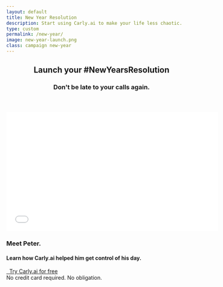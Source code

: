 ```yaml
---
layout: default
title: New Year Resolution
description: Start using Carly.ai to make your life less chaotic.
type: custom
permalink: /new-year/
image: new-year-launch.png
class: campaign new-year
---
```


<div id="header-container">
  <header class="jumbotron">
    <div id="hero" class="container">
      <div class="row">
        <div id="hashtag" class="col-sm-12">
          <h2>Launch your #NewYearsResolution</h2>
          <h3>Don't be late to your calls again.</h3>
        </div>
      </div>
    </div>
  </header>
</div>

<section id="action" class="">
  <div class="container">
    <div class="row">
      <div class="col-sm-6">
        <div class="embed-responsive embed-responsive-16by9">
          <iframe class="embed-responsive-item" width="560" height="315" src="//www.youtube.com/embed/jJOhi-RfQmg?rel=0&amp;showinfo=0" frameborder="0" allowfullscreen></iframe>
        </div>
      </div>
      <div class="col-sm-6 text-center">
        <h3>Meet Peter.</h3>
        <h4>Learn how Carly.ai helped him get control of his day.</h4>
        <div id="buttons">
          <a href="https://app.carly.ai/join?code=NYR15" class="btn btn-outline-inverse btn-lg"><i class="fa fa-lock"></i>&nbsp; Try Carly.ai for free</a>
          <div>
            <div class="small">No credit card required. No obligation.</div>
          </div>
        </div>
      </div>
    </div>
  </div>
</section>
